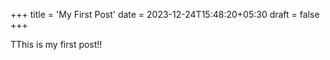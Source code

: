 +++
title = 'My First Post'
date = 2023-12-24T15:48:20+05:30
draft = false
+++

TThis is my first post!!